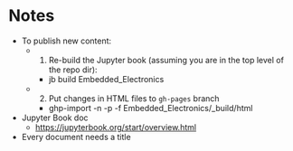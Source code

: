 # Notes
- To publish new content:
  - 1. Re-build the Jupyter book (assuming you are in the top level of the repo dir):
    - jb build Embedded_Electronics
  - 2. Put changes in HTML files to `gh-pages` branch
    - ghp-import -n -p -f Embedded_Electronics/_build/html
- Jupyter Book doc
  - https://jupyterbook.org/start/overview.html
- Every document needs a title